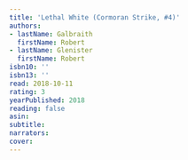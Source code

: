 ```yaml
---
title: 'Lethal White (Cormoran Strike, #4)'
authors:
- lastName: Galbraith
  firstName: Robert
- lastName: Glenister
  firstName: Robert
isbn10: ''
isbn13: ''
read: 2018-10-11
rating: 3
yearPublished: 2018
reading: false
asin:
subtitle:
narrators:
cover:
---
```

